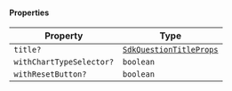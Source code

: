 #### Properties

| Property                                                    | Type                                                           |
| ----------------------------------------------------------- | -------------------------------------------------------------- |
| <a id="title"></a> `title?`                                 | [`SdkQuestionTitleProps`](./api_html/SdkQuestionTitleProps.md) |
| <a id="withcharttypeselector"></a> `withChartTypeSelector?` | `boolean`                                                      |
| <a id="withresetbutton"></a> `withResetButton?`             | `boolean`                                                      |
